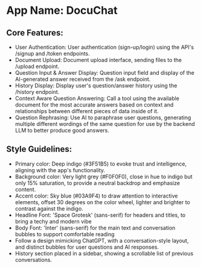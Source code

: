 # **App Name**: DocuChat

## Core Features:

- User Authentication: User authentication (sign-up/login) using the API's /signup and /token endpoints.
- Document Upload: Document upload interface, sending files to the /upload endpoint.
- Question Input & Answer Display: Question input field and display of the AI-generated answer received from the /ask endpoint.
- History Display: Display user's question/answer history using the /history endpoint.
- Context Aware Question Answering: Call a tool using the available document for the most accurate answers based on context and relationships between different pieces of data inside of it.
- Question Rephrasing: Use AI to paraphrase user questions, generating multiple different wordings of the same question for use by the backend LLM to better produce good answers.

## Style Guidelines:

- Primary color: Deep indigo (#3F51B5) to evoke trust and intelligence, aligning with the app's functionality.
- Background color: Very light grey (#F0F0F0), close in hue to indigo but only 15% saturation, to provide a neutral backdrop and emphasize content.
- Accent color: Sky blue (#03A9F4) to draw attention to interactive elements, offset 30 degrees on the color wheel, lighter and brighter to contrast against the indigo.
- Headline Font: 'Space Grotesk' (sans-serif) for headers and titles, to bring a techy and modern vibe
- Body Font: 'Inter' (sans-serif) for the main text and conversation bubbles to support comfortable reading
- Follow a design mimicking ChatGPT, with a conversation-style layout, and distinct bubbles for user questions and AI responses.
- History section placed in a sidebar, showing a scrollable list of previous conversations.